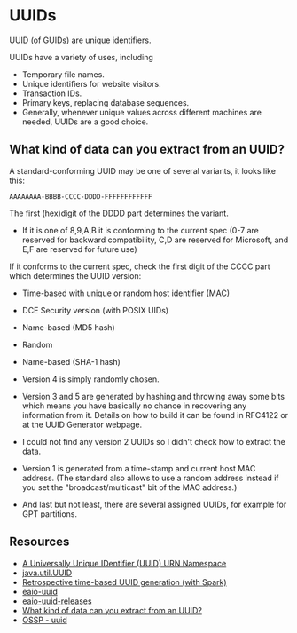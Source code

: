 # UUIDs
UUID (of GUIDs) are unique identifiers.

UUIDs have a variety of uses, including

- Temporary file names.
- Unique identifiers for website visitors.
- Transaction IDs.
- Primary keys, replacing database sequences.
- Generally, whenever unique values across different machines are needed, UUIDs are a good choice.

## What kind of data can you extract from an UUID?
A standard-conforming UUID may be one of several variants, it looks like this:

```
AAAAAAAA-BBBB-CCCC-DDDD-FFFFFFFFFFFF
```

The first (hex)digit of the DDDD part determines the variant.

- If it is one of 8,9,A,B it is conforming to the current spec (0-7 are reserved for backward compatibility,
  C,D are reserved for Microsoft, and E,F are reserved for future use)

If it conforms to the current spec, check the first digit of the CCCC part which determines the UUID version:

- Time-based with unique or random host identifier (MAC)
- DCE Security version (with POSIX UIDs)
- Name-based (MD5 hash)
- Random
- Name-based (SHA-1 hash)

- Version 4 is simply randomly chosen.
- Version 3 and 5 are generated by hashing and throwing away some bits which means you have basically
  no chance in recovering any information from it. Details on how to build it can be found in RFC4122 or at the UUID Generator webpage.
- I could not find any version 2 UUIDs so I didn't check how to extract the data.
- Version 1 is generated from a time-stamp and current host MAC address. (The standard also allows to use a random address instead
  if you set the "broadcast/multicast" bit of the MAC address.)
- And last but not least, there are several assigned UUIDs, for example for GPT partitions.

## Resources
- [A Universally Unique IDentifier (UUID) URN Namespace](http://www.ietf.org/rfc/rfc4122.txt)
- [java.util.UUID](https://docs.oracle.com/javase/8/docs/api/java/util/UUID.html)
- [Retrospective time-based UUID generation (with Spark)](https://ivanyu.me/blog/2015/10/25/retrospective-time-based-uuid-generation-with-spark/)
- [eaio-uuid](https://github.com/stephenc/eaio-uuid)
- [eaio-uuid-releases](http://search.maven.org/#artifactdetails%7Ccom.eaio.uuid%7Cuuid%7C3.2%7Cjar)
- [What kind of data can you extract from an UUID?](https://stackoverflow.com/questions/1709600/what-kind-of-data-can-you-extract-from-a-uuid)
- [OSSP - uuid](http://www.ossp.org/pkg/lib/uuid/)